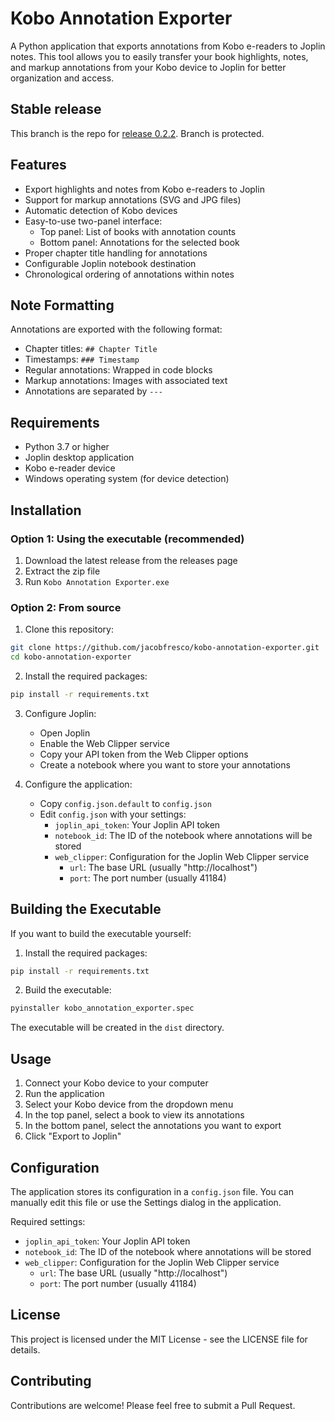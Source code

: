 # Kobo Annotation Exporter

A Python application that exports annotations from Kobo e-readers to Joplin notes. This tool allows you to easily transfer your book highlights, notes, and markup annotations from your Kobo device to Joplin for better organization and access.

## Stable release
This branch is the repo for [release 0.2.2](https://github.com/jacobfresco/kobo-annotation-exporter/releases/tag/0.2.2). Branch is protected.

## Features

- Export highlights and notes from Kobo e-readers to Joplin
- Support for markup annotations (SVG and JPG files)
- Automatic detection of Kobo devices
- Easy-to-use two-panel interface:
  - Top panel: List of books with annotation counts
  - Bottom panel: Annotations for the selected book
- Proper chapter title handling for annotations
- Configurable Joplin notebook destination
- Chronological ordering of annotations within notes

## Note Formatting

Annotations are exported with the following format:
- Chapter titles: `## Chapter Title`
- Timestamps: `### Timestamp`
- Regular annotations: Wrapped in code blocks
- Markup annotations: Images with associated text
- Annotations are separated by `---`

## Requirements

- Python 3.7 or higher
- Joplin desktop application
- Kobo e-reader device
- Windows operating system (for device detection)

## Installation

### Option 1: Using the executable (recommended)
1. Download the latest release from the releases page
2. Extract the zip file
3. Run `Kobo Annotation Exporter.exe`

### Option 2: From source
1. Clone this repository:
```bash
git clone https://github.com/jacobfresco/kobo-annotation-exporter.git
cd kobo-annotation-exporter
```

2. Install the required packages:
```bash
pip install -r requirements.txt
```

3. Configure Joplin:
   - Open Joplin
   - Enable the Web Clipper service
   - Copy your API token from the Web Clipper options
   - Create a notebook where you want to store your annotations

4. Configure the application:
   - Copy `config.json.default` to `config.json`
   - Edit `config.json` with your settings:
     - `joplin_api_token`: Your Joplin API token
     - `notebook_id`: The ID of the notebook where annotations will be stored
     - `web_clipper`: Configuration for the Joplin Web Clipper service
       - `url`: The base URL (usually "http://localhost")
       - `port`: The port number (usually 41184)

## Building the Executable

If you want to build the executable yourself:

1. Install the required packages:
```bash
pip install -r requirements.txt
```

2. Build the executable:
```bash
pyinstaller kobo_annotation_exporter.spec
```

The executable will be created in the `dist` directory.

## Usage

1. Connect your Kobo device to your computer
2. Run the application
3. Select your Kobo device from the dropdown menu
4. In the top panel, select a book to view its annotations
5. In the bottom panel, select the annotations you want to export
6. Click "Export to Joplin"

## Configuration

The application stores its configuration in a `config.json` file. You can manually edit this file or use the Settings dialog in the application.

Required settings:
- `joplin_api_token`: Your Joplin API token
- `notebook_id`: The ID of the notebook where annotations will be stored
- `web_clipper`: Configuration for the Joplin Web Clipper service
  - `url`: The base URL (usually "http://localhost")
  - `port`: The port number (usually 41184)

## License

This project is licensed under the MIT License - see the LICENSE file for details.

## Contributing

Contributions are welcome! Please feel free to submit a Pull Request. 
